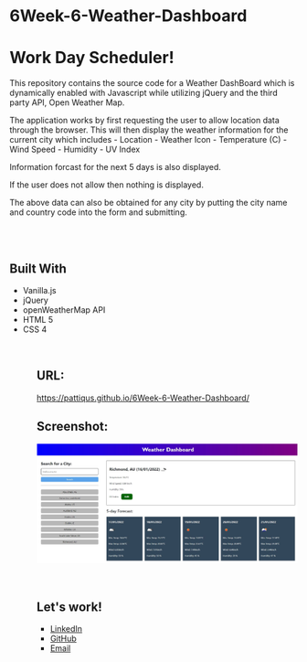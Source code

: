 # 6Week-6-Weather-Dashboard
<h1>Work Day Scheduler!</h1>
<body>
This repository contains the source code for a Weather DashBoard which is dynamically enabled with Javascript while utilizing jQuery and the third party API, Open Weather Map.

The application works by first requesting the user to allow location data through the browser. This will then display the weather information for the current city which includes
    - Location
    - Weather Icon
    - Temperature (C)
    - Wind Speed
    - Humidity
    - UV Index

Information forcast for the next 5 days is also displayed.

If the user does not allow then nothing is displayed.

The above data can also be obtained for any city by putting the city name and country code into the form and submitting.


<br/>
<br/>

<h2>Built With</h2>
<ul>
    <li>Vanilla.js</li>
    <li>jQuery</li>
    <li>openWeatherMap API</li>
    <li>HTML 5</li>
    <li>CSS 4</li>
<ul>

<br/>
<h2>URL:</h2>

https://pattiqus.github.io/6Week-6-Weather-Dashboard/

<h2>Screenshot:</h2>

![Week6-WorkDayScheduler-Screenshot](./assets/img/6Week6-weatherDashboard-Screenshot.JPG)

</br>

<h2>Let's work!</h2>
<ul>
    <li><a href = https://www.linkedin.com/in/patrick-brown-52553410a>LinkedIn</li>
    <li><a href = https://github.com/Pattiqus>GitHub</li>
    <li><a href = Patticus.tv@gmail.com>Email</li>
</ul>